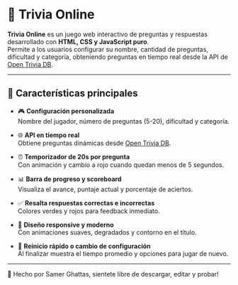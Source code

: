 # 🎯 Trivia Online

**Trivia Online** es un juego web interactivo de preguntas y respuestas desarrollado con **HTML, CSS y JavaScript puro**.  
Permite a los usuarios configurar su nombre, cantidad de preguntas, dificultad y categoría, obteniendo preguntas en tiempo real desde la API de [Open Trivia DB](https://opentdb.com/).

---

## 🚀 Características principales

- 🎮 **Configuración personalizada**  
  Nombre del jugador, número de preguntas (5-20), dificultad y categoría.

- 🌐 **API en tiempo real**  
  Obtiene preguntas dinámicas desde [Open Trivia DB](https://opentdb.com/).

- ⏰ **Temporizador de 20s por pregunta**  
  Con animación y cambio a rojo cuando quedan menos de 5 segundos.

- 📊 **Barra de progreso y scoreboard**  
  Visualiza el avance, puntaje actual y porcentaje de aciertos.

- ✅ **Resalta respuestas correctas e incorrectas**  
  Colores verdes y rojos para feedback inmediato.

- 📱 **Diseño responsive y moderno**  
  Con animaciones suaves, degradados y contorno en el título.

- 🔄 **Reinicio rápido o cambio de configuración**  
  Al finalizar muestra el tiempo promedio y opciones para jugar de nuevo.

---

💛 Hecho por Samer Ghattas, sientete libre de descargar, editar y probar!
